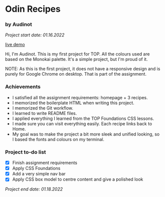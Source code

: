 # Odin Recipes
### by Audinot
*Project start date: 01.16.2022*

[live demo](https://audinot.github.io/odin-recipes)

Hi, I'm Audinot. This is my first project for TOP. All the colours used are
based on the Monokai palette. It's a simple project, but I'm proud of it.

NOTE: As this is the first project, it does not have a responsive design and is
purely for Google Chrome on desktop. That is part of the assignment.

### Achievements
- I satisfied all the assignment requirements: homepage + 3 recipes.
- I memorized the boilerplate HTML when writing this project.
- I memorized the Git workflow.
- I learned to write README files.
- I applied everything I learned from the TOP Foundations CSS lessons.
- I made sure you can visit everything easily. Each recipe links back to Home.
- My goal was to make the project a bit more sleek and unified looking, so I
based the fonts and colours on my terminal.

### Project to-do list
- [x] Finish assignment requirements
- [x] Apply CSS Foundations
- [x] Add a very simple nav bar
- [x] Apply CSS box model to centre content and give a polished look

*Project end date: 01.18.2022*
